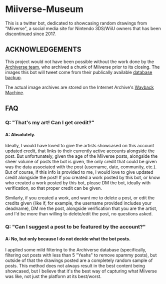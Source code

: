 # Miiverse-Museum

This is a twitter bot, dedicated to showcasing random drawings from "Miiverse", a social media site for Nintendo 3DS/WiiU owners that has been discontinued since 2017.

## ACKNOWLEDGEMENTS

This project would not have been possible without the work done by the [Archiverse team](https://archiverse.guide/), who archived a chunk of Miiverse prior to its closing. The images this bot will tweet come from their publically available [database backup](https://archive.org/details/archiverse).

The actual image archives are stored on the Internet Archive's [Wayback Machine](https://archive.org/web/).



## FAQ

### Q: "That's my art! Can I get credit?"
#### A: Absolutely. 
Ideally, I would have loved to give the artists showcased on this account updated credit, that links to their currently active accounts alongside the post. But unfortunately, given the age of the Miiverse posts, alongside the sheer volume of posts the bot is given, the only credit that could be given was the data associated with the post (username, date, community, etc.). But of course, if this info is provided to me, I would love to give updated credit alongside the post! If you created a work posted by this bot, or know who created a work posted by this bot, please DM the bot, ideally with verification, so that proper credit can be given.

Similarly, if you created a work, and want me to delete a post, or edit the credits given (like if, for example, the username provided includes your deadname), DM me the post, alongside verification that you are the artist, and I'd be more than willing to delete/edit the post, no questions asked.

### Q: "Can I suggest a post to be featured by the account?"
#### A: No, but only because I do not decide what the bot posts.
I applied some mild filtering to the Archiverse database (specifically, filtering out posts with less than 5 "Yeahs" to remove spammy posts), but outside of that the drawings posted are a completely random sample of posts. This method does not always result in the best content being showcased, but I believe that it's the best way of capturing what Miiverse was like, not just the platform at its best/worst.
